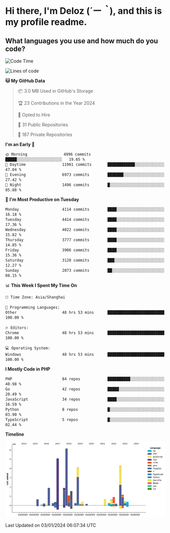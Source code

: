 # **Hi there, I'm Deloz (*´ー｀*), and this is my profile readme.**

## **What languages you use and how much do you code?**

<!--START_SECTION:waka-->
![Code Time](http://img.shields.io/badge/Code%20Time-3%2C110%20hrs%204%20mins-blue)

![Lines of code](https://img.shields.io/badge/From%20Hello%20World%20I%27ve%20Written-33.3%20million%20lines%20of%20code-blue)

**🐱 My GitHub Data** 

> 📦 3.0 MB Used in GitHub's Storage 
 > 
> 🏆 23 Contributions in the Year 2024
 > 
> 💼 Opted to Hire
 > 
> 📜 31 Public Repositories 
 > 
> 🔑 187 Private Repositories 
 > 
**I'm an Early 🐤** 

```text
🌞 Morning                4996 commits        █████░░░░░░░░░░░░░░░░░░░░   19.65 % 
🌆 Daytime                11961 commits       ████████████░░░░░░░░░░░░░   47.04 % 
🌃 Evening                6973 commits        ███████░░░░░░░░░░░░░░░░░░   27.42 % 
🌙 Night                  1496 commits        █░░░░░░░░░░░░░░░░░░░░░░░░   05.88 % 
```
📅 **I'm Most Productive on Tuesday** 

```text
Monday                   4114 commits        ████░░░░░░░░░░░░░░░░░░░░░   16.18 % 
Tuesday                  4414 commits        ████░░░░░░░░░░░░░░░░░░░░░   17.36 % 
Wednesday                4022 commits        ████░░░░░░░░░░░░░░░░░░░░░   15.82 % 
Thursday                 3777 commits        ████░░░░░░░░░░░░░░░░░░░░░   14.85 % 
Friday                   3906 commits        ████░░░░░░░░░░░░░░░░░░░░░   15.36 % 
Saturday                 3120 commits        ███░░░░░░░░░░░░░░░░░░░░░░   12.27 % 
Sunday                   2073 commits        ██░░░░░░░░░░░░░░░░░░░░░░░   08.15 % 
```


📊 **This Week I Spent My Time On** 

```text
🕑︎ Time Zone: Asia/Shanghai

💬 Programming Languages: 
Other                    48 hrs 53 mins      █████████████████████████   100.00 % 

🔥 Editors: 
Chrome                   48 hrs 53 mins      █████████████████████████   100.00 % 

💻 Operating System: 
Windows                  48 hrs 53 mins      █████████████████████████   100.00 % 
```

**I Mostly Code in PHP** 

```text
PHP                      84 repos            ██████████░░░░░░░░░░░░░░░   40.98 % 
Go                       42 repos            █████░░░░░░░░░░░░░░░░░░░░   20.49 % 
JavaScript               34 repos            ████░░░░░░░░░░░░░░░░░░░░░   16.59 % 
Python                   8 repos             █░░░░░░░░░░░░░░░░░░░░░░░░   03.90 % 
TypeScript               5 repos             █░░░░░░░░░░░░░░░░░░░░░░░░   02.44 % 
```



**Timeline**

![Lines of Code chart](https://raw.githubusercontent.com/deloz/deloz/main/assets/bar_graph.png)


 Last Updated on 03/01/2024 06:07:34 UTC
<!--END_SECTION:waka-->
